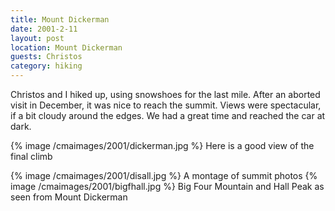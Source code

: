 ```yaml
---
title: Mount Dickerman
date: 2001-2-11
layout: post
location: Mount Dickerman
guests: Christos
category: hiking
---
```


Christos and I hiked up, using snowshoes for the last mile. After an aborted visit in 
December, it was nice to reach the summit. Views were spectacular, if a bit cloudy around 
the edges. We had a great time and reached the car at dark.


{% image /cmaimages/2001/dickerman.jpg %}
Here is a good view of the final climb


{% image /cmaimages/2001/disall.jpg %}
A montage of summit photos
{% image /cmaimages/2001/bigfhall.jpg %}
Big Four Mountain and Hall Peak as seen from Mount Dickerman

